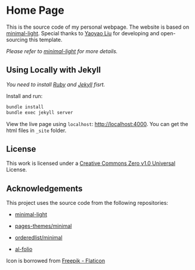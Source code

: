 # Home Page
This is the source code of my personal webpage. The website is based on [minimal-light](https://github.com/yaoyao-liu/minimal-light). Special thanks to [Yaoyao Liu](https://www.cs.jhu.edu/~yyliu/) for developing and open-sourcing this template.

*Please refer to [minimal-light](https://github.com/yaoyao-liu/minimal-light)  for more details.*

## Using Locally with Jekyll

*You need to install [Ruby](https://www.ruby-lang.org/en/) and [Jekyll](https://jekyllrb.com/) fisrt.*

Install and run:

```bash
bundle install
bundle exec jekyll server
```
View the live page using `localhost`:
<http://localhost:4000>. You can get the html files in `_site` folder.

## License

This work is licensed under a [Creative Commons Zero v1.0 Universal](./LICENSE) License.

## Acknowledgements

This project uses the source code from the following repositories:

* [minimal-light](https://github.com/yaoyao-liu/minimal-light)

* [pages-themes/minimal](https://github.com/pages-themes/minimal)

* [orderedlist/minimal](https://github.com/orderedlist/minimal)

* [al-folio](https://github.com/alshedivat/al-folio)

Icon is borrowed from <a href="https://www.flaticon.com/free-icons/photography" title="photography icons">Freepik - Flaticon</a>
